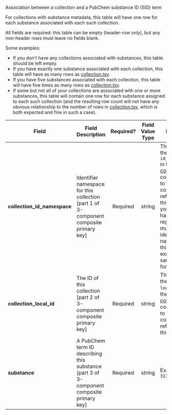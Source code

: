 Association between a collection and a PubChem substance ID (SID) term

For collections with substance metadata, this table will have one row for each substance associated with each such collection.

All fields are required: this table can be empty (header-row only), but any non-header rows must leave no fields blank.

Some examples:   
- If you don't have any collections associated with substances, this table should be left empty.
- If you have exactly one substance associated with each collection, this table will have as many rows as [collection.tsv](./TableInfo:-collection.tsv).
- If you have five substances associated with each collection, this table will have five times as many rows as [collection.tsv](./TableInfo:-collection.tsv).
- If some but not all of your collections are associated with one or more substances, this table will contain one row for each substance assigned to each such collection (and the resulting row count will not have any obvious relationship to the number of rows in [collection.tsv](./TableInfo:-collection.tsv), which is both expected and fine in such a case).


Field | Field Description | Required? | Field Value Type | Extra Info 
------|-------------------|:-----------:|:-------------:|------------
**collection_id_namespace** | Identifier namespace for this collection [part 1 of 3-component composite primary key] | Required | string | This will be the value of `id_namespace` in the row in [collection.tsv](./TableInfo:-collection.tsv) corresponding to the collection referenced in this row. If your program has not registered multiple CFDE identifier namespaces, this will be exactly the same value for all rows.
**collection_local_id** | The ID of this collection [part 2 of 3-component composite primary key] | Required | string | This will be the value of `local_id` in the row in [collection.tsv](./TableInfo:-collection.tsv) corresponding to the collection referenced in this row.
**substance** |A PubChem term ID describing this substance [part 3 of 3-component composite primary key] | Required | string | Example: `313368993`
